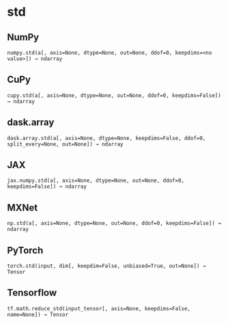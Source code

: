 # std

## NumPy

```
numpy.std(a[, axis=None, dtype=None, out=None, ddof=0, keepdims=<no value>]) → ndarray
```

## CuPy

```
cupy.std(a[, axis=None, dtype=None, out=None, ddof=0, keepdims=False]) → ndarray
```

## dask.array

```
dask.array.std(a[, axis=None, dtype=None, keepdims=False, ddof=0, split_every=None, out=None]) → ndarray
```

## JAX

```
jax.numpy.std(a[, axis=None, dtype=None, out=None, ddof=0, keepdims=False]) → ndarray
```

## MXNet

```
np.std(a[, axis=None, dtype=None, out=None, ddof=0, keepdims=False]) → ndarray
```

## PyTorch

```
torch.std(input, dim[, keepdim=False, unbiased=True, out=None]) → Tensor
```

## Tensorflow

```
tf.math.reduce_std(input_tensor[, axis=None, keepdims=False, name=None]) → Tensor
```
